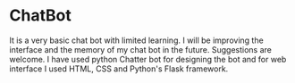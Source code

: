 # ChatBot
It is a very basic chat bot with limited learning. I will be improving the interface and the memory of my chat bot in the future. Suggestions are welcome. I have used python Chatter bot for designing the bot and for web interface I used HTML, CSS and Python's Flask framework.
